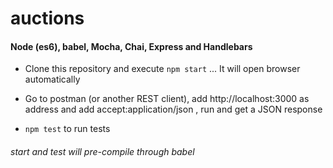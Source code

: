 # auctions
#### Node (es6), babel, Mocha, Chai, Express and Handlebars
- Clone this repository and execute `npm start` ... It will open browser automatically

- Go to postman (or another REST client), add http://localhost:3000 as address and add accept:application/json , run and get a JSON response

- `npm test` to run tests
###### start and test will pre-compile through babel
